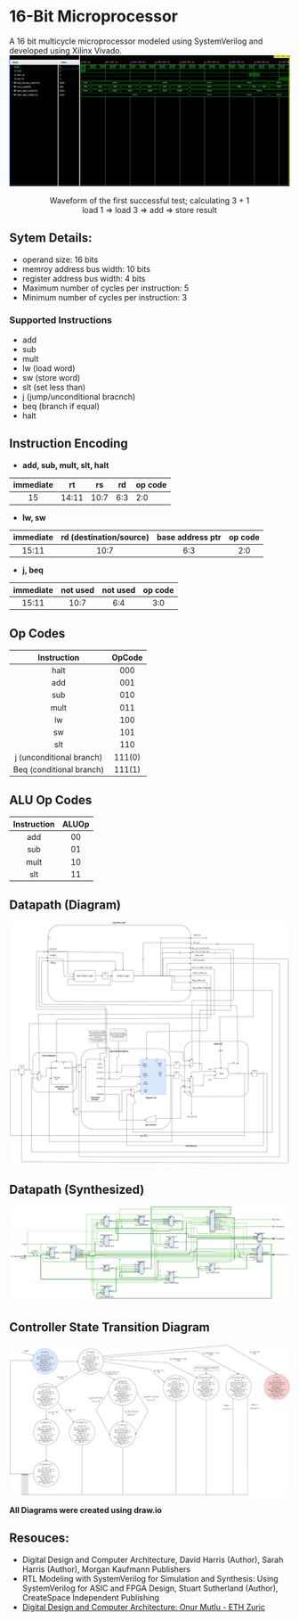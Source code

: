 # 16-Bit Microprocessor
A 16 bit multicycle microprocessor modeled using SystemVerilog and developed using Xilinx Vivado. 
<br>
![](https://raw.githubusercontent.com/Dara-O/16_bit_microprocessor/main/images/first_successful_test.png)
<div align="center">Waveform of the first successful test; calculating 3 + 1</div>
<div align="center">load 1 => load 3 => add => store result</div>


## Sytem Details:
- operand size: 16 bits
- memroy address bus width: 10 bits
- register address bus width: 4 bits
- Maximum number of cycles per instruction: 5
- Minimum number of cycles per instruction: 3
### Supported Instructions
- add
- sub
- mult
- lw (load word)
- sw (store word)
- slt (set less than)
- j (jump/unconditional bracnch)
- beq (branch if equal)
- halt

## Instruction Encoding
- **add, sub, mult, slt, halt**

| immediate | rt    | rs   | rd  | op code |
|:---------:|-------|------|-----|---------|
|     15    | 14:11 | 10:7 | 6:3 |   2:0   |

- **lw, sw**<br>

| immediate | rd (destination/source) | base address ptr | op code |
|:---------:|:-----------------------:|:----------------:|:-------:|
|   15:11   |           10:7          |        6:3       |   2:0   |

- **j, beq** 

| immediate | not used | not used | op code |
|:---------:|:--------:|:--------:|:-------:|
|   15:11   |   10:7   |    6:4   |   3:0   |

## Op Codes

|        Instruction       | OpCode |
|:------------------------:|:------:|
|           halt           |   000  |
|            add           |   001  |
|            sub           |   010  |
|           mult           |   011  |
|            lw            |   100  |
|            sw            |   101  |
|            slt           |   110  |
| j (unconditional branch) | 111(0) |
| Beq (conditional branch) | 111(1) |

## ALU Op Codes

| Instruction | ALUOp |
|:-----------:|:-----:|
|     add     |   00  |
|     sub     |   01  |
|     mult    |   10  |
|     slt     |   11  |


## Datapath (Diagram)
![Synthesized Data Path](https://raw.githubusercontent.com/Dara-O/16_bit_microprocessor/main/images/multi-cycle%20datapath.drawio.png)


## Datapath (Synthesized)
![Synthesized Data Path](https://raw.githubusercontent.com/Dara-O/16_bit_microprocessor/main/images/synthesiszed_datapath_no_memory.PNG)

## Controller State Transition Diagram
![](https://raw.githubusercontent.com/Dara-O/16_bit_microprocessor/main/images/16_bit_microprocessor_FSM.drawio.png)

**All Diagrams were created using draw.io**

## Resouces:
- Digital Design and Computer Architecture,  David Harris (Author), Sarah Harris (Author), Morgan Kaufmann Publishers
- RTL Modeling with SystemVerilog for Simulation and Synthesis: Using SystemVerilog for ASIC and FPGA Design, Stuart Sutherland (Author), CreateSpace Independent Publishing 
- [Digital Design and Computer Architecture: Onur Mutlu - ETH Zuric](https://www.youtube.com/playlist?list=PL5Q2soXY2Zi_FRrloMa2fUYWPGiZUBQo2)
